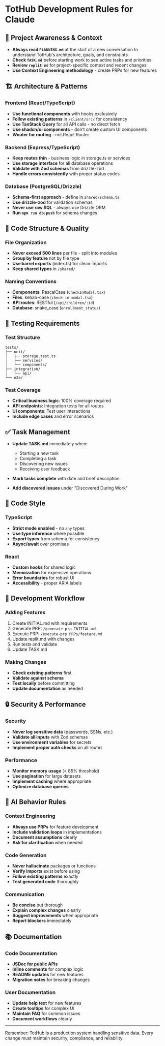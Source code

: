 # TotHub Development Rules for Claude

## 🔄 Project Awareness & Context

- **Always read `PLANNING.md`** at the start of a new conversation to understand TotHub's architecture, goals, and constraints
- **Check `TASK.md`** before starting work to see active tasks and priorities
- **Review `replit.md`** for project-specific context and recent changes
- **Use Context Engineering methodology** - create PRPs for new features

## 🏗️ Architecture & Patterns

### Frontend (React/TypeScript)
- **Use functional components** with hooks exclusively
- **Follow existing patterns** in `/client/src/` for consistency
- **Use TanStack Query** for all API calls - no direct fetch
- **Use shadcn/ui components** - don't create custom UI components
- **Wouter for routing** - not React Router

### Backend (Express/TypeScript)
- **Keep routes thin** - business logic in storage.ts or services
- **Use storage interface** for all database operations
- **Validate with Zod schemas** from drizzle-zod
- **Handle errors consistently** with proper status codes

### Database (PostgreSQL/Drizzle)
- **Schema-first approach** - define in `shared/schema.ts`
- **Use drizzle-zod** for validation schemas
- **Never use raw SQL** - always use Drizzle ORM
- **Run `npm run db:push`** for schema changes

## 🧱 Code Structure & Quality

### File Organization
- **Never exceed 500 lines** per file - split into modules
- **Group by feature** not by file type
- **Use barrel exports** (index.ts) for clean imports
- **Keep shared types** in `/shared/`

### Naming Conventions
- **Components**: PascalCase (`CheckInModal.tsx`)
- **Files**: kebab-case (`check-in-modal.tsx`)
- **API routes**: RESTful (`/api/children/:id`)
- **Database**: snake_case (`enrollment_status`)

## 🧪 Testing Requirements

### Test Structure
```
tests/
├── unit/
│   ├── storage.test.ts
│   ├── services/
│   └── components/
├── integration/
│   └── api/
└── e2e/
```

### Test Coverage
- **Critical business logic**: 100% coverage required
- **API endpoints**: Integration tests for all routes
- **UI components**: Test user interactions
- **Include edge cases** and error scenarios

## ✅ Task Management

- **Update TASK.md** immediately when:
  - Starting a new task
  - Completing a task
  - Discovering new issues
  - Receiving user feedback
  
- **Mark tasks complete** with date and brief description
- **Add discovered issues** under "Discovered During Work"

## 📎 Code Style

### TypeScript
- **Strict mode enabled** - no `any` types
- **Use type inference** where possible
- **Export types** from schema for consistency
- **Async/await** over promises

### React
- **Custom hooks** for shared logic
- **Memoization** for expensive operations
- **Error boundaries** for robust UI
- **Accessibility** - proper ARIA labels

## 🚀 Development Workflow

### Adding Features
1. Create INITIAL.md with requirements
2. Generate PRP: `/generate-prp INITIAL.md`
3. Execute PRP: `/execute-prp PRPs/feature.md`
4. Update replit.md with changes
5. Run tests and validate
6. Update TASK.md

### Making Changes
- **Check existing patterns** first
- **Validate against schema** 
- **Test locally** before committing
- **Update documentation** as needed

## 🔒 Security & Performance

### Security
- **Never log sensitive data** (passwords, SSNs, etc.)
- **Validate all inputs** with Zod schemas
- **Use environment variables** for secrets
- **Implement proper auth checks** on all routes

### Performance
- **Monitor memory usage** (< 85% threshold)
- **Use pagination** for large datasets
- **Implement caching** where appropriate
- **Optimize database queries**

## 🧠 AI Behavior Rules

### Context Engineering
- **Always use PRPs** for feature development
- **Include validation loops** in implementations
- **Document assumptions** clearly
- **Ask for clarification** when needed

### Code Generation
- **Never hallucinate** packages or functions
- **Verify imports** exist before using
- **Follow existing patterns** exactly
- **Test generated code** thoroughly

### Communication
- **Be concise** but thorough
- **Explain complex changes** clearly
- **Suggest improvements** when appropriate
- **Report blockers** immediately

## 📚 Documentation

### Code Documentation
- **JSDoc for public APIs**
- **Inline comments** for complex logic
- **README updates** for new features
- **Migration notes** for breaking changes

### User Documentation
- **Update help text** for new features
- **Create tooltips** for complex UI
- **Maintain FAQ** for common issues
- **Document workflows** clearly

---

Remember: TotHub is a production system handling sensitive data. Every change must maintain security, compliance, and reliability.